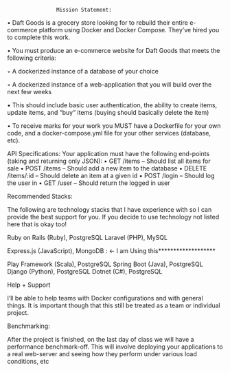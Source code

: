                     Mission Statement:

• Daft Goods is a grocery store looking for to rebuild their entire e-commerce platform using 
Docker and Docker Compose. They’ve hired you to complete this work.

• You must produce an e-commerce website for Daft Goods that meets the following criteria:

◦ A dockerized instance of a database of your choice

◦ A dockerized instance of a web-application that you will build over the next few weeks

• This should include basic user authentication, the ability to create items, update items, and 
“buy” items (buying should basically delete the item)

• To receive marks for your work you MUST have a Dockerfile for your own code, and a 
docker-compose.yml file for your other services (database, etc).


API Specifications:
Your application must have the following end-points (taking and returning only JSON):
• GET /items – Should list all items for sale
• POST /items – Should add a new item to the database
• DELETE /items/:id – Should delete an item at a given id
• POST /login – Should log the user in
• GET /user – Should return the logged in user

Recommended Stacks:

The following are technology stacks that I have experience with so I can provide the best support for 
you. If you decide to use technology not listed here that is okay too!

Ruby on Rails (Ruby), PostgreSQL
Laravel (PHP), MySQL


Express.js (JavaScript), MongoDB  : <- I am Using this*******************


Play Framework (Scala), PostgreSQL
Spring Boot (Java), PostgreSQL
Django (Python), PostgreSQL
Dotnet (C#), PostgreSQL


Help + Support

I’ll be able to help teams with Docker configurations and with general things. It is important though 
that this still be treated as a team or individual project.

Benchmarking:

After the project is finished, on the last day of class we will have a performance benchmark-off. This 
will involve deploying your applications to a real web-server and seeing how they perform under 
various load conditions, etc
